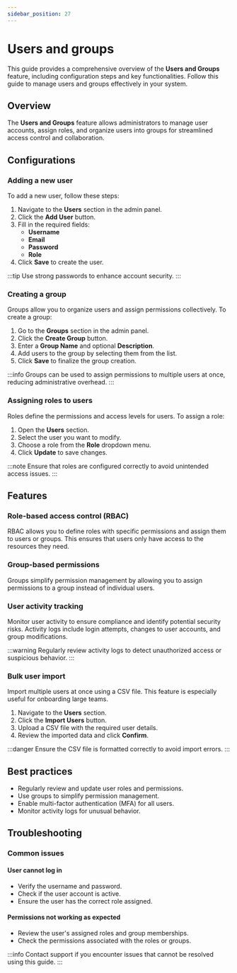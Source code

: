 ```yaml
---
sidebar_position: 27
---
```


# Users and groups

This guide provides a comprehensive overview of the **Users and Groups** feature, including configuration steps and key functionalities. Follow this guide to manage users and groups effectively in your system.

## Overview

The **Users and Groups** feature allows administrators to manage user accounts, assign roles, and organize users into groups for streamlined access control and collaboration.

## Configurations

### Adding a new user

To add a new user, follow these steps:

1. Navigate to the **Users** section in the admin panel.
2. Click the **Add User** button.
3. Fill in the required fields:
    - **Username**
    - **Email**
    - **Password**
    - **Role**
4. Click **Save** to create the user.

:::tip
Use strong passwords to enhance account security.
:::

### Creating a group

Groups allow you to organize users and assign permissions collectively. To create a group:

1. Go to the **Groups** section in the admin panel.
2. Click the **Create Group** button.
3. Enter a **Group Name** and optional **Description**.
4. Add users to the group by selecting them from the list.
5. Click **Save** to finalize the group creation.

:::info
Groups can be used to assign permissions to multiple users at once, reducing administrative overhead.
:::

### Assigning roles to users

Roles define the permissions and access levels for users. To assign a role:

1. Open the **Users** section.
2. Select the user you want to modify.
3. Choose a role from the **Role** dropdown menu.
4. Click **Update** to save changes.

:::note
Ensure that roles are configured correctly to avoid unintended access issues.
:::

## Features

### Role-based access control (RBAC)

RBAC allows you to define roles with specific permissions and assign them to users or groups. This ensures that users only have access to the resources they need.

### Group-based permissions

Groups simplify permission management by allowing you to assign permissions to a group instead of individual users.

### User activity tracking

Monitor user activity to ensure compliance and identify potential security risks. Activity logs include login attempts, changes to user accounts, and group modifications.

:::warning
Regularly review activity logs to detect unauthorized access or suspicious behavior.
:::

### Bulk user import

Import multiple users at once using a CSV file. This feature is especially useful for onboarding large teams.

1. Navigate to the **Users** section.
2. Click the **Import Users** button.
3. Upload a CSV file with the required user details.
4. Review the imported data and click **Confirm**.

:::danger
Ensure the CSV file is formatted correctly to avoid import errors.
:::

## Best practices

- Regularly review and update user roles and permissions.
- Use groups to simplify permission management.
- Enable multi-factor authentication (MFA) for all users.
- Monitor activity logs for unusual behavior.

## Troubleshooting

### Common issues

#### User cannot log in

- Verify the username and password.
- Check if the user account is active.
- Ensure the user has the correct role assigned.

#### Permissions not working as expected

- Review the user's assigned roles and group memberships.
- Check the permissions associated with the roles or groups.

:::info
Contact support if you encounter issues that cannot be resolved using this guide.
:::

